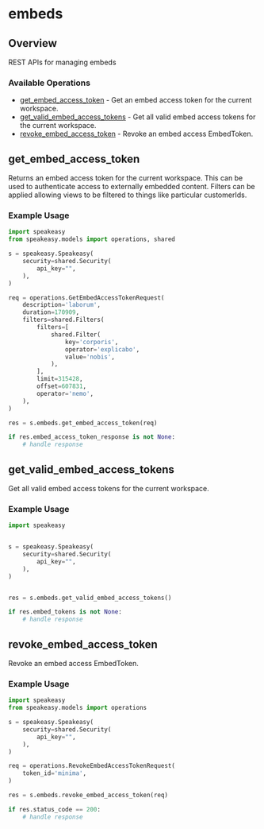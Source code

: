 # embeds

## Overview

REST APIs for managing embeds

### Available Operations

* [get_embed_access_token](#get_embed_access_token) - Get an embed access token for the current workspace.
* [get_valid_embed_access_tokens](#get_valid_embed_access_tokens) - Get all valid embed access tokens for the current workspace.
* [revoke_embed_access_token](#revoke_embed_access_token) - Revoke an embed access EmbedToken.

## get_embed_access_token

Returns an embed access token for the current workspace. This can be used to authenticate access to externally embedded content.
Filters can be applied allowing views to be filtered to things like particular customerIds.

### Example Usage

```python
import speakeasy
from speakeasy.models import operations, shared

s = speakeasy.Speakeasy(
    security=shared.Security(
        api_key="",
    ),
)

req = operations.GetEmbedAccessTokenRequest(
    description='laborum',
    duration=170909,
    filters=shared.Filters(
        filters=[
            shared.Filter(
                key='corporis',
                operator='explicabo',
                value='nobis',
            ),
        ],
        limit=315428,
        offset=607831,
        operator='nemo',
    ),
)

res = s.embeds.get_embed_access_token(req)

if res.embed_access_token_response is not None:
    # handle response
```

## get_valid_embed_access_tokens

Get all valid embed access tokens for the current workspace.

### Example Usage

```python
import speakeasy


s = speakeasy.Speakeasy(
    security=shared.Security(
        api_key="",
    ),
)


res = s.embeds.get_valid_embed_access_tokens()

if res.embed_tokens is not None:
    # handle response
```

## revoke_embed_access_token

Revoke an embed access EmbedToken.

### Example Usage

```python
import speakeasy
from speakeasy.models import operations

s = speakeasy.Speakeasy(
    security=shared.Security(
        api_key="",
    ),
)

req = operations.RevokeEmbedAccessTokenRequest(
    token_id='minima',
)

res = s.embeds.revoke_embed_access_token(req)

if res.status_code == 200:
    # handle response
```
